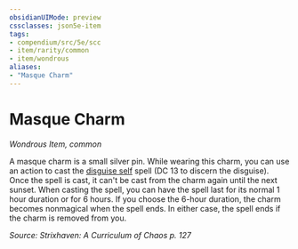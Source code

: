 ```yaml
---
obsidianUIMode: preview
cssclasses: json5e-item
tags:
- compendium/src/5e/scc
- item/rarity/common
- item/wondrous
aliases: 
- "Masque Charm"
---
```

# Masque Charm
*Wondrous Item, common*  


A masque charm is a small silver pin. While wearing this charm, you can use an action to cast the [disguise self](/compendium/spells/disguise-self.md) spell (DC 13 to discern the disguise). Once the spell is cast, it can't be cast from the charm again until the next sunset. When casting the spell, you can have the spell last for its normal 1 hour duration or for 6 hours. If you choose the 6-hour duration, the charm becomes nonmagical when the spell ends. In either case, the spell ends if the charm is removed from you.

*Source: Strixhaven: A Curriculum of Chaos p. 127*